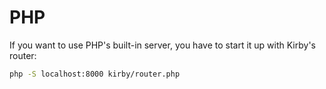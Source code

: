 # PHP

If you want to use PHP's built-in server, you have to start it up with Kirby's router:
```sh
php -S localhost:8000 kirby/router.php
```
